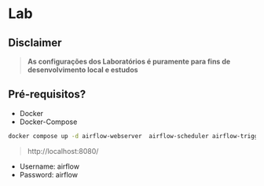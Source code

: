 # Lab

## Disclaimer
> **As configurações dos Laboratórios é puramente para fins de desenvolvimento local e estudos**


## Pré-requisitos?
* Docker
* Docker-Compose


```bash
docker compose up -d airflow-webserver  airflow-scheduler airflow-triggerer airflow-init airflow-cli
```

> http://localhost:8080/

* Username: airflow
* Password: airflow
